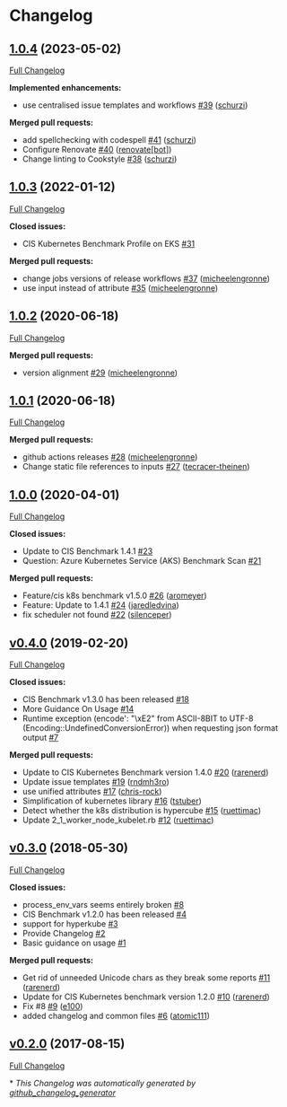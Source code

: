 # Changelog

## [1.0.4](https://github.com/dev-sec/cis-kubernetes-benchmark/tree/1.0.4) (2023-05-02)

[Full Changelog](https://github.com/dev-sec/cis-kubernetes-benchmark/compare/1.0.3...1.0.4)

**Implemented enhancements:**

- use centralised issue templates and workflows [\#39](https://github.com/dev-sec/cis-kubernetes-benchmark/pull/39) ([schurzi](https://github.com/schurzi))

**Merged pull requests:**

- add spellchecking with codespell [\#41](https://github.com/dev-sec/cis-kubernetes-benchmark/pull/41) ([schurzi](https://github.com/schurzi))
- Configure Renovate [\#40](https://github.com/dev-sec/cis-kubernetes-benchmark/pull/40) ([renovate[bot]](https://github.com/apps/renovate))
- Change linting to Cookstyle [\#38](https://github.com/dev-sec/cis-kubernetes-benchmark/pull/38) ([schurzi](https://github.com/schurzi))

## [1.0.3](https://github.com/dev-sec/cis-kubernetes-benchmark/tree/1.0.3) (2022-01-12)

[Full Changelog](https://github.com/dev-sec/cis-kubernetes-benchmark/compare/1.0.2...1.0.3)

**Closed issues:**

- CIS Kubernetes Benchmark Profile on EKS [\#31](https://github.com/dev-sec/cis-kubernetes-benchmark/issues/31)

**Merged pull requests:**

- change jobs versions of release workflows [\#37](https://github.com/dev-sec/cis-kubernetes-benchmark/pull/37) ([micheelengronne](https://github.com/micheelengronne))
- use input instead of attribute [\#35](https://github.com/dev-sec/cis-kubernetes-benchmark/pull/35) ([micheelengronne](https://github.com/micheelengronne))

## [1.0.2](https://github.com/dev-sec/cis-kubernetes-benchmark/tree/1.0.2) (2020-06-18)

[Full Changelog](https://github.com/dev-sec/cis-kubernetes-benchmark/compare/1.0.1...1.0.2)

**Merged pull requests:**

- version alignment [\#29](https://github.com/dev-sec/cis-kubernetes-benchmark/pull/29) ([micheelengronne](https://github.com/micheelengronne))

## [1.0.1](https://github.com/dev-sec/cis-kubernetes-benchmark/tree/1.0.1) (2020-06-18)

[Full Changelog](https://github.com/dev-sec/cis-kubernetes-benchmark/compare/1.0.0...1.0.1)

**Merged pull requests:**

- github actions releases [\#28](https://github.com/dev-sec/cis-kubernetes-benchmark/pull/28) ([micheelengronne](https://github.com/micheelengronne))
- Change static file references to inputs [\#27](https://github.com/dev-sec/cis-kubernetes-benchmark/pull/27) ([tecracer-theinen](https://github.com/tecracer-theinen))

## [1.0.0](https://github.com/dev-sec/cis-kubernetes-benchmark/tree/1.0.0) (2020-04-01)

[Full Changelog](https://github.com/dev-sec/cis-kubernetes-benchmark/compare/v0.4.0...1.0.0)

**Closed issues:**

- Update to CIS Benchmark 1.4.1 [\#23](https://github.com/dev-sec/cis-kubernetes-benchmark/issues/23)
- Question: Azure Kubernetes Service \(AKS\) Benchmark Scan [\#21](https://github.com/dev-sec/cis-kubernetes-benchmark/issues/21)

**Merged pull requests:**

- Feature/cis k8s benchmark v1.5.0 [\#26](https://github.com/dev-sec/cis-kubernetes-benchmark/pull/26) ([aromeyer](https://github.com/aromeyer))
- Feature: Update to 1.4.1 [\#24](https://github.com/dev-sec/cis-kubernetes-benchmark/pull/24) ([jaredledvina](https://github.com/jaredledvina))
- fix scheduler not found [\#22](https://github.com/dev-sec/cis-kubernetes-benchmark/pull/22) ([silenceper](https://github.com/silenceper))

## [v0.4.0](https://github.com/dev-sec/cis-kubernetes-benchmark/tree/v0.4.0) (2019-02-20)

[Full Changelog](https://github.com/dev-sec/cis-kubernetes-benchmark/compare/v0.3.0...v0.4.0)

**Closed issues:**

- CIS Benchmark v1.3.0 has been released [\#18](https://github.com/dev-sec/cis-kubernetes-benchmark/issues/18)
- More Guidance On Usage [\#14](https://github.com/dev-sec/cis-kubernetes-benchmark/issues/14)
- Runtime exception \(encode': "\xE2" from ASCII-8BIT to UTF-8 \(Encoding::UndefinedConversionError\)\) when requesting json format output [\#7](https://github.com/dev-sec/cis-kubernetes-benchmark/issues/7)

**Merged pull requests:**

- Update to CIS Kubernetes Benchmark version 1.4.0 [\#20](https://github.com/dev-sec/cis-kubernetes-benchmark/pull/20) ([rarenerd](https://github.com/rarenerd))
- Update issue templates [\#19](https://github.com/dev-sec/cis-kubernetes-benchmark/pull/19) ([rndmh3ro](https://github.com/rndmh3ro))
- use unified attributes [\#17](https://github.com/dev-sec/cis-kubernetes-benchmark/pull/17) ([chris-rock](https://github.com/chris-rock))
- Simplification of kubernetes library [\#16](https://github.com/dev-sec/cis-kubernetes-benchmark/pull/16) ([tstuber](https://github.com/tstuber))
- Detect whether the k8s distribution is hypercube [\#15](https://github.com/dev-sec/cis-kubernetes-benchmark/pull/15) ([ruettimac](https://github.com/ruettimac))
- Update 2\_1\_worker\_node\_kubelet.rb [\#12](https://github.com/dev-sec/cis-kubernetes-benchmark/pull/12) ([ruettimac](https://github.com/ruettimac))

## [v0.3.0](https://github.com/dev-sec/cis-kubernetes-benchmark/tree/v0.3.0) (2018-05-30)

[Full Changelog](https://github.com/dev-sec/cis-kubernetes-benchmark/compare/v0.2.0...v0.3.0)

**Closed issues:**

- process\_env\_vars seems entirely broken [\#8](https://github.com/dev-sec/cis-kubernetes-benchmark/issues/8)
- CIS Benchmark v1.2.0 has been released [\#4](https://github.com/dev-sec/cis-kubernetes-benchmark/issues/4)
- support for hyperkube [\#3](https://github.com/dev-sec/cis-kubernetes-benchmark/issues/3)
- Provide Changelog [\#2](https://github.com/dev-sec/cis-kubernetes-benchmark/issues/2)
- Basic guidance on usage [\#1](https://github.com/dev-sec/cis-kubernetes-benchmark/issues/1)

**Merged pull requests:**

- Get rid of unneeded Unicode chars as they break some reports [\#11](https://github.com/dev-sec/cis-kubernetes-benchmark/pull/11) ([rarenerd](https://github.com/rarenerd))
- Update for CIS Kubernetes benchmark version 1.2.0 [\#10](https://github.com/dev-sec/cis-kubernetes-benchmark/pull/10) ([rarenerd](https://github.com/rarenerd))
- Fix \#8 [\#9](https://github.com/dev-sec/cis-kubernetes-benchmark/pull/9) ([e100](https://github.com/e100))
- added changelog and common files [\#6](https://github.com/dev-sec/cis-kubernetes-benchmark/pull/6) ([atomic111](https://github.com/atomic111))

## [v0.2.0](https://github.com/dev-sec/cis-kubernetes-benchmark/tree/v0.2.0) (2017-08-15)

[Full Changelog](https://github.com/dev-sec/cis-kubernetes-benchmark/compare/9972b99f0d0c0b0a0951919105eb751fc9558053...v0.2.0)



\* *This Changelog was automatically generated by [github_changelog_generator](https://github.com/github-changelog-generator/github-changelog-generator)*
